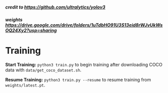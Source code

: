 ##### credit to https://github.com/ultralytics/yolov3
##### weights https://drive.google.com/drive/folders/1uTdbHO91U3S13eid8rWJvUkWsOQ24Xy2?usp=sharing

# Training

**Start Training:** `python3 train.py` to begin training after downloading COCO data with `data/get_coco_dataset.sh`.

**Resume Training:** `python3 train.py --resume` to resume training from `weights/latest.pt`.
